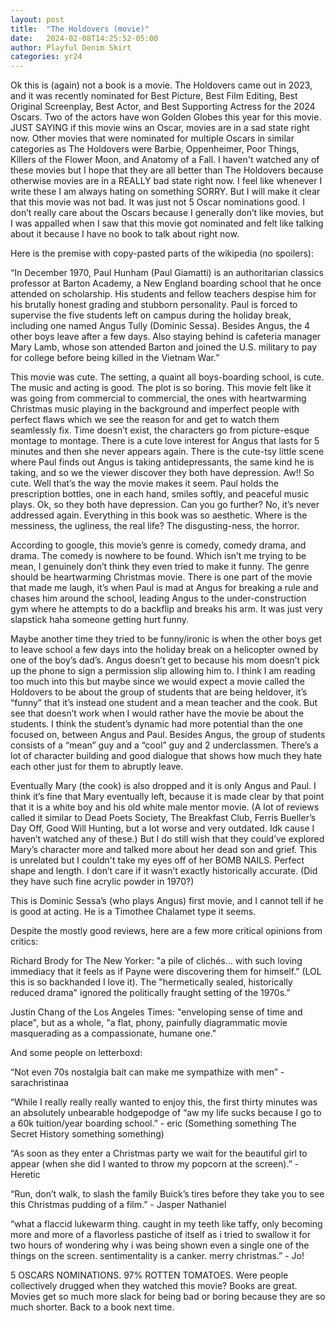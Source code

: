 ```yaml
---
layout: post
title:  "The Holdovers (movie)"
date:   2024-02-08T14:25:52-05:00
author: Playful Denim Skirt
categories: yr24
---
```

Ok this is (again) not a book is a movie. The Holdovers came out in 2023, and it was recently nominated for Best Picture, Best FiIm Editing, Best Original Screenplay, Best Actor, and Best Supporting Actress for the 2024 Oscars. Two of the actors have won Golden Globes this year for this movie. JUST SAYING if this movie wins an Oscar, movies are in a sad state right now. Other movies that were nominated for multiple Oscars in similar categories as The Holdovers were Barbie, Oppenheimer, Poor Things, Killers of the Flower Moon, and Anatomy of a Fall. I haven't watched any of these movies but I hope that they are all better than The Holdovers because otherwise movies are in a REALLY bad state right now. I feel like whenever I write these I am always hating on something SORRY. But I will make it clear that this movie was not bad. It was just not 5 Oscar nominations good. I don’t really care about the Oscars because I generally don’t like movies, but I was appalled when I saw that this movie got nominated and felt like talking about it because I have no book to talk about right now. 

Here is the premise with copy-pasted parts of the wikipedia (no spoilers):

“In December 1970, Paul Hunham (Paul Giamatti) is an authoritarian classics professor at Barton Academy, a New England boarding school that he once attended on scholarship. His students and fellow teachers despise him for his brutally honest grading and stubborn personality. Paul is forced to supervise the five students left on campus during the holiday break, including one named Angus Tully (Dominic Sessa). Besides Angus, the 4 other boys leave after a few days. Also staying behind is cafeteria manager Mary Lamb, whose son attended Barton and joined the U.S. military to pay for college before being killed in the Vietnam War.” 

This movie was cute. The setting, a quaint all boys-boarding school, is cute. The music and acting is good. The plot is so boring. This movie felt like it was going from commercial to commercial, the ones with heartwarming Christmas music playing in the background and imperfect people with perfect flaws which we see the reason for and get to watch them seamlessly fix. Time doesn’t exist, the characters go from picture-esque montage to montage. There is a cute love interest for Angus that lasts for 5 minutes and then she never appears again. There is the cute-tsy little scene where Paul finds out Angus is taking antidepressants, the same kind he is taking, and so we the viewer discover they both have depression. Aw!! So cute. Well that’s the way the movie makes it seem. Paul holds the prescription bottles, one in each hand, smiles softly, and peaceful music plays. Ok, so they both have depression. Can you go further? No, it’s never addressed again. Everything in this book was so aesthetic. Where is the messiness, the ugliness, the real life? The disgusting-ness, the horror. 

According to google, this movie’s genre is comedy, comedy drama, and drama. The comedy is nowhere to be found. Which isn’t me trying to be mean, I genuinely don’t think they even tried to make it funny. The genre should be heartwarming Christmas movie. There is one part of the movie that made me laugh, it’s when Paul is mad at Angus for breaking a rule and chases him around the school, leading Angus to the under-construction gym where he attempts to do a backflip and breaks his arm. It was just very slapstick haha someone getting hurt funny. 

Maybe another time they tried to be funny/ironic is when the other boys get to leave school a few days into the holiday break on a helicopter owned by one of the boy’s dad’s. Angus doesn’t get to because his mom doesn’t pick up the phone to sign a permission slip allowing him to. I think I am reading too much into this but maybe since we would expect a movie called the Holdovers to be about the group of students that are being heldover, it’s “funny” that it’s instead one student and a mean teacher and the cook. But see that doesn’t work when I would rather have the movie be about the students. I think the student’s dynamic had more potential than the one focused on, between Angus and Paul. Besides Angus, the group of students consists of a “mean” guy and a “cool” guy and 2 underclassmen. There’s a lot of character building and good dialogue that shows how much they hate each other just for them to abruptly leave. 

Eventually Mary (the cook) is also dropped and it is only Angus and Paul. I think it’s fine that Mary eventually left, because it is made clear by that point that it is a white boy and his old white male mentor movie. (A lot of reviews called it similar to Dead Poets Society, The Breakfast Club, Ferris Bueller’s Day Off, Good Will Hunting, but a lot worse and very outdated. Idk cause I haven’t watched any of these.) But I do still wish that they could’ve explored Mary’s character more and talked more about her dead son and grief. This is unrelated but I couldn't take my eyes off of her BOMB NAILS. Perfect shape and length. I don’t care if it wasn’t exactly historically accurate. (Did they have such fine acrylic powder in 1970?) 

This is Dominic Sessa’s (who plays Angus) first movie, and I cannot tell if he is good at acting. He is a Timothee Chalamet type it seems. 

Despite the mostly good reviews, here are a few more critical opinions from critics:

Richard Brody for The New Yorker: "a pile of clichés… with such loving immediacy that it feels as if Payne were discovering them for himself.” (LOL this is so backhanded I love it). The "hermetically sealed, historically reduced drama" ignored the politically fraught setting of the 1970s.”

Justin Chang of the Los Angeles Times: "enveloping sense of time and place", but as a whole, "a flat, phony, painfully diagrammatic movie masquerading as a compassionate, humane one." 

And some people on letterboxd: 

“​Not even 70s nostalgia bait can make me sympathize with men” - sarachristinaa 

“While I really really really wanted to enjoy this, the first thirty minutes was an absolutely unbearable hodgepodge of “aw my life sucks because I go to a 60k tuition/year boarding school.” - eric (Something something The Secret History something something)

“As soon as they enter a Christmas party we wait for the beautiful girl to appear (when she did I wanted to throw my popcorn at the screen).” - Heretic 

“Run, don’t walk, to slash the family Buick’s tires before they take you to see this Christmas pudding of a film.” - Jasper Nathaniel

“what a flaccid lukewarm thing. caught in my teeth like taffy, only becoming more and more of a flavorless pastiche of itself as i tried to swallow it for two hours of wondering why i was being shown even a single one of the things on the screen. sentimentality is a canker. merry christmas.” - Jo!

5 OSCARS NOMINATIONS. 97% ROTTEN TOMATOES. Were people collectively drugged when they watched this movie? Books are great. Movies get so much more slack for being bad or boring because they are so much shorter. Back to a book next time. 
